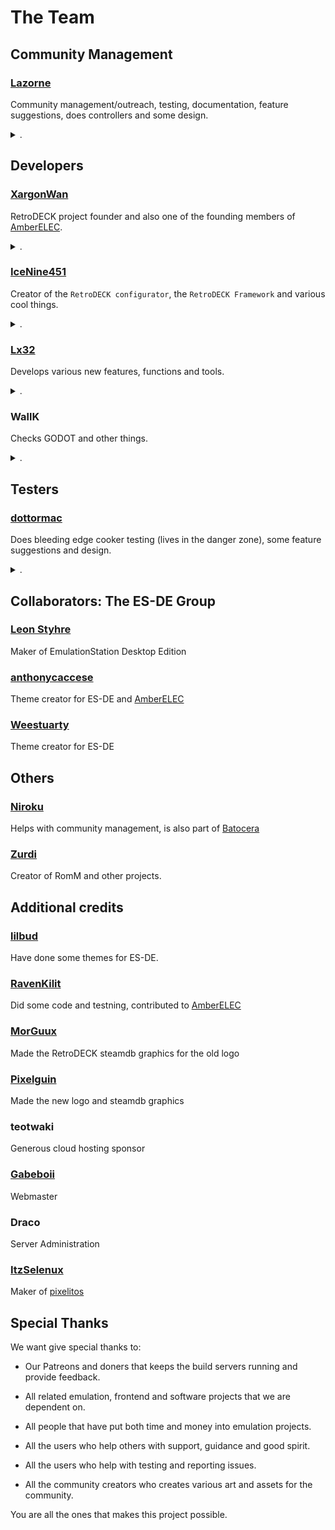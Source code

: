 # The Team

## Community Management

### [Lazorne](https://github.com/Lazorne)
Community management/outreach, testing, documentation, feature suggestions, does controllers and some design.

<details><summary>.</summary>
Internal meme lord and leader of the "Nordic Pizza Heresy Cult". Instigator of the internal pizza war and "Banana Warlock".
</details>

## Developers

### [XargonWan](https://github.com/XargonWan)
RetroDECK project founder and also one of the founding members of [AmberELEC](https://amberelec.org/).

<details><summary>.</summary>
General of the "Italian Pizza Legion" in the internal pizza war.
</details>

### [IceNine451](https://github.com/icenine451)
Creator of the `RetroDECK configurator`, the `RetroDECK Framework` and various cool things.

<details><summary>.</summary>
Freedom loving leader of the "Murican Cheese Crust Patriots" in the internal pizza war.
</details>

### [Lx32](https://github.com/Lx32)
Develops various new features, functions and tools.


<details><summary>.</summary>
1st Commander of the "Italian Pizza Legion" in the internal pizza war.
</details>


### WallK
Checks GODOT and other things.


<details><summary>.</summary>
Pizza vigilante
</details>

## Testers

### [dottormac](https://github.com/redeemer666)
Does bleeding edge cooker testing (lives in the danger zone), some feature suggestions and design.

<details><summary>.</summary>
2nd Commander of the "Italian Pizza Legion" in the internal pizza war (might be a spy for the Nordic Cult or Muricans).
</details>

## Collaborators: The ES-DE Group

### [Leon Styhre](https://gitlab.com/leonstyhre)
Maker of EmulationStation Desktop Edition

### [anthonycaccese](https://github.com/anthonycaccese/)
Theme creator for ES-DE and [AmberELEC](https://amberelec.org/)

### [Weestuarty](https://github.com/Weestuarty)
Theme creator for ES-DE

## Others

### [Niroku](https://github.com/Hew-ux)
Helps with community management, is also part of [Batocera](https://batocera.org/)


### [Zurdi](https://github.com/zurdi15)
Creator of RomM and other projects.

## Additional credits

### [lilbud](https://github.com/lilbud)
Have done some themes for ES-DE.

### [RavenKilit](https://github.com/RavenKilit)
Did some code and testning, contributed to [AmberELEC](https://amberelec.org/)

### [MorGuux](https://github.com/MorGuux)
Made the RetroDECK steamdb graphics for the old logo

### [Pixelguin](https://github.com/Pixelguin)
Made the new logo and steamdb graphics

### teotwaki
Generous cloud hosting sponsor

### [Gabeboii](https://github.com/gabeeeboii)
Webmaster

### Draco
Server Administration

### [ItzSelenux](https://github.com/ItzSelenux)
Maker of [pixelitos](https://github.com/ItzSelenux/pixelitos-icon-theme)

## Special Thanks
 We want give special thanks to:

- Our Patreons and doners that keeps the build servers running and provide feedback.

- All related emulation, frontend and software projects that we are dependent on.

- All people that have put both time and money into emulation projects.

- All the users who help others with support, guidance and good spirit.

- All the users who help with testing and reporting issues.

- All the community creators who creates various art and assets for the community.

You are all the ones that makes this project possible.
